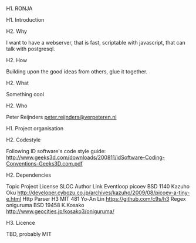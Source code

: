 H1. RONJA

H1. Introduction

H2. Why

I want to have a webserver, that is fast, scriptable with javascript, that can talk with postgresql.

H2. How

Building upon the good ideas from others, glue it together.

H2. What

Something cool

H2. Who

Peter Reijnders <peter.reijnders@verpeteren.nl>

H1. Project organisation

H2. Codestyle

Following ID software's code style guide: http://www.geeks3d.com/downloads/200811/idSoftware-Coding-Conventions-Geeks3D.com.pdf

H2. Dependencies

Topic		Project		License		SLOC		Author			Link
Eventloop	picoev		BSD			 1140		Kazuho Oku		http://developer.cybozu.co.jp/archives/kazuho/2009/08/picoev-a-tiny-e.html
Http Parser	H3			MIT			  481		Yo-An Lin		https://github.com/c9s/h3
Regex		oniguruma	BSD			19458		K.Kosako		http://www.geocities.jp/kosako3/oniguruma/

H3. Licence

TBD, probably MIT


